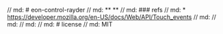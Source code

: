 
  // md: # eon-control-rayder
  // md: ** **
  // md: ### refs
  // md: * https://developer.mozilla.org/en-US/docs/Web/API/Touch_events
  // md:
  // md:
  // md:
  // md: # license
  // md: MIT